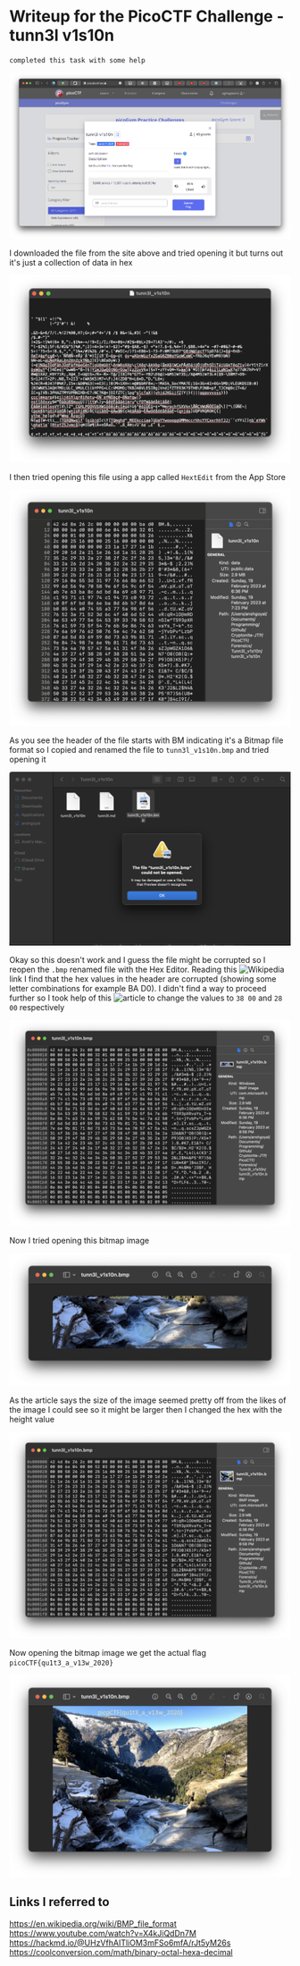 # Writeup for the PicoCTF Challenge - tunn3l v1s10n

```fix
completed this task with some help
```

![Challenge](./assets/Screenshot%202023-02-19%20at%206.53.03%20PM.png)

I downloaded the file from the site above and tried opening it but turns out it's just a collection of data in hex

![Opening_File](./assets/Screenshot%202023-02-19%20at%206.54.38%20PM.png)

I then tried opening this file using a app called `HextEdit` from the App Store

![Opening_Hex](./assets/Screenshot%202023-02-19%20at%207.29.04%20PM.png)

As you see the header of the file starts with BM indicating it's a Bitmap file format so I copied and renamed the file to `tunn3l_v1s10n.bmp` and tried opening it

![Opening_Bmp](./assets/Screenshot%202023-02-19%20at%207.32.51%20PM.png)

Okay so this doesn't work and I guess the file might be corrupted so I reopen the `.bmp` renamed file with the Hex Editor.
Reading this ![Wikipedia](https://en.wikipedia.org/wiki/BMP_file_format) link I find that the hex values in the header are corrupted (showing some letter combinations for example BA D0). I didn't find a way to proceed further so I took help of this ![article](https://hackmd.io/@UHzVfhAITliOM3mFSo6mfA/rJt5yM26s) to change the values to `38 00` and `28 00` respectively

![Changing_hex](./assets/Screenshot%202023-02-19%20at%208.57.15%20PM.png)

Now I tried opening this bitmap image

![Open_bmp](./assets/Screenshot%202023-02-19%20at%208.57.03%20PM.png)

As the article says the size of the image seemed pretty off from the likes of the image I could see so it might be larger then I changed the hex with the height value

![Change_hex](./assets/Screenshot%202023-02-19%20at%208.59.02%20PM.png)

Now opening the bitmap image we get the actual flag `picoCTF{qu1t3_a_v13w_2020}`

![Open_flag](./assets/Screenshot%202023-02-19%20at%208.58.52%20PM.png)

## Links I referred to

https://en.wikipedia.org/wiki/BMP_file_format
https://www.youtube.com/watch?v=X4kJiQdDn7M
https://hackmd.io/@UHzVfhAITliOM3mFSo6mfA/rJt5yM26s
https://coolconversion.com/math/binary-octal-hexa-decimal
